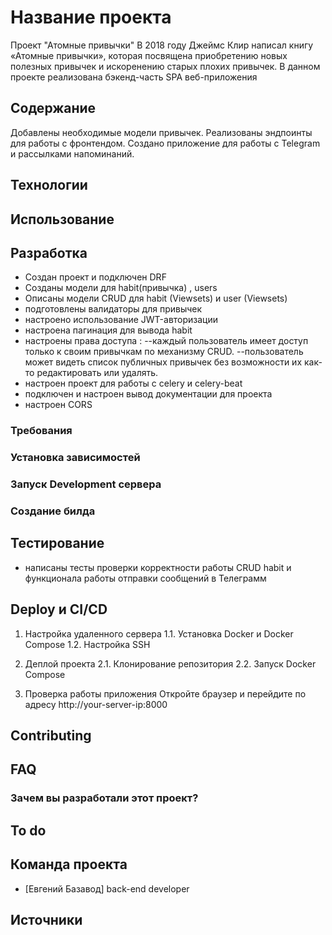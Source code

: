 # Название проекта
Проект "Атомные привычки"
В 2018 году Джеймс Клир написал книгу «Атомные привычки»,
которая посвящена приобретению новых полезных привычек и искоренению старых плохих привычек.
В данном проекте реализована бэкенд-часть SPA веб-приложения

## Содержание
Добавлены необходимые модели привычек.
Реализованы эндпоинты для работы с фронтендом.
Создано приложение для работы с Telegram и рассылками напоминаний.

## Технологии

## Использование


## Разработка
- Создан проект и подключен DRF
- Созданы модели для habit(привычка) , users
- Описаны модели CRUD для habit (Viewsets) и user (Viewsets)
- подготовлены валидаторы для привычек
- настроено использование JWT-авторизации
- настроена пагинация для вывода habit
- настроены права доступа : 
--каждый пользователь имеет доступ только к своим привычкам по механизму CRUD.
--пользователь может видеть список публичных привычек без возможности их как-то редактировать или удалять.
- настроен проект для работы с celery и celery-beat
- подключен и настроен вывод документации для проекта
- настроен CORS



### Требования


### Установка зависимостей


### Запуск Development сервера


### Создание билда


## Тестирование
- написаны тесты проверки корректности работы CRUD habit и функционала работы отправки сообщений в Телеграмм


## Deploy и CI/CD
1. Настройка удаленного сервера
1.1. Установка Docker и Docker Compose
1.2. Настройка SSH

2. Деплой проекта
2.1. Клонирование репозитория
2.2. Запуск Docker Compose

3. Проверка работы приложения
Откройте браузер и перейдите по адресу http://your-server-ip:8000

## Contributing

## FAQ 

### Зачем вы разработали этот проект?


## To do

## Команда проекта

- [Евгений Базавод]  back-end developer

## Источники
